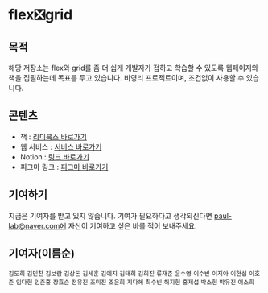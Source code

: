 # flex❎grid

## 목적

해당 저장소는 flex와 grid를 좀 더 쉽게 개발자가 접하고 학습할 수 있도록 웹페이지와 책을 집필하는데 목표를 두고 있습니다. 비영리 프로젝트이며, 조건없이 사용할 수 있습니다.

## 콘텐츠

- 책 : [리디북스 바로가기](https://ridibooks.com/books/2773000058)
- 웹 서비스 : [서비스 바로가기](https://flexngrid.com/)
- Notion : [링크 바로가기](https://paullabworkspace.notion.site/flex-grid-e5bdea43ba4f427990ff8666ea53ec56)
- 피그마 링크 : [피그마 바로가기](https://www.figma.com/file/ZJ95eCOKHKWwM79IEdHo9I/flex-x-grid-UI?node-id=0%3A1)

## 기여하기

지금은 기여자를 받고 있지 않습니다. 기여가 필요하다고 생각되신다면 paul-lab@naver.com에 자신이 기여하고 싶은 바를 적어 보내주세요.

## 기여자(이름순)

`김도희`
`김민찬`
`김보람`
`김상돈`
`김세훈`
`김예지`
`김태희`
`김희진`
`류재준`
`윤수영`
`이수빈`
`이지아`
`이현섭`
`이호준`
`임다현`
`임준홍`
`장효순`
`전유진`
`조미진`
`조윤희`
`지다혜`
`최수빈`
`허지현`
`홍제섭`
`박소현`
`박유진`
`여소희`
